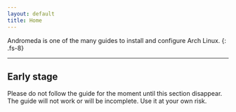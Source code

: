 ```yaml
---
layout: default
title: Home
---
```


Andromeda is one of the many guides to install and configure Arch Linux.
{: .fs-8}

---

## Early stage
Please do not follow the guide for the moment until this section disappear. The guide will not work or will be incomplete. Use it at your own risk.
